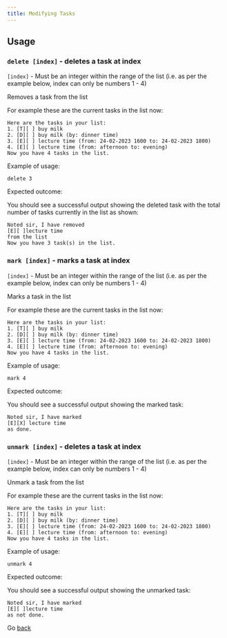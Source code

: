 ```yaml
---
title: Modifying Tasks
---
```


## Usage

### `delete [index]` - deletes a task at index

`[index]` - Must be an integer within the range of the list (i.e. as per the example
below, index can only be numbers 1 - 4)

Removes a task from the list

For example these are the current tasks in the list now:

```
Here are the tasks in your list:
1. [T][ ] buy milk
2. [D][ ] buy milk (by: dinner time)
3. [E][ ] lecture time (from: 24-02-2023 1600 to: 24-02-2023 1800)
4. [E][ ] lecture time (from: afternoon to: evening)
Now you have 4 tasks in the list.
```

Example of usage:

`delete 3`

Expected outcome:

You should see a successful output showing the
deleted task with the total number of tasks
currently in the list as shown:

```
Noted sir, I have removed 
[E][ ]lecture time
from the list
Now you have 3 task(s) in the list.
```

### `mark [index]` - marks a task at index

`[index]` - Must be an integer within the range of the list (i.e. as per the example
below, index can only be numbers 1 - 4)

Marks a task in the list

For example these are the current tasks in the list now:

```
Here are the tasks in your list:
1. [T][ ] buy milk
2. [D][ ] buy milk (by: dinner time)
3. [E][ ] lecture time (from: 24-02-2023 1600 to: 24-02-2023 1800)
4. [E][ ] lecture time (from: afternoon to: evening)
Now you have 4 tasks in the list.
```

Example of usage:

`mark 4`

Expected outcome:

You should see a successful output showing the
marked task:

```
Noted sir, I have marked 
[E][X] lecture time
as done.
```

### `unmark [index]` - deletes a task at index

`[index]` - Must be an integer within the range of the list (i.e. as per the example
below, index can only be numbers 1 - 4)

Unmark a task from the list

For example these are the current tasks in the list now:

```
Here are the tasks in your list:
1. [T][ ] buy milk
2. [D][ ] buy milk (by: dinner time)
3. [E][ ] lecture time (from: 24-02-2023 1600 to: 24-02-2023 1800)
4. [E][ ] lecture time (from: afternoon to: evening)
Now you have 4 tasks in the list.
```

Example of usage:

`unmark 4`

Expected outcome:

You should see a successful output showing the
unmarked task:

```
Noted sir, I have marked 
[E][ ]lecture time
as not done.
```

Go [back](README.md)
